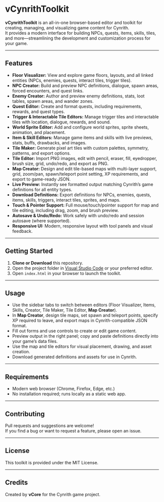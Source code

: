 # vCynrithToolkit

**vCynrithToolkit** is an all-in-one browser-based editor and toolkit for creating, managing, and visualizing game content for Cynrith.  
It provides a modern interface for building NPCs, quests, items, skills, tiles, and more—streamlining the development and customization process for your game.

---

## Features

- **Floor Visualizer:** View and explore game floors, layouts, and all linked entities (NPCs, enemies, quests, interact tiles, trigger tiles).
- **NPC Creator:** Build and preview NPC definitions, dialogue, spawn areas, forced encounters, and quest links.
- **Enemy Creator:** Author and preview enemy definitions, stats, loot tables, spawn areas, and wander zones.
- **Quest Editor:** Create and format quests, including requirements, rewards, and quest types.
- **Trigger & Interactable Tile Editors:** Manage trigger tiles and interactable tiles with location, dialogue, rewards, and sound.
- **World Sprite Editor:** Add and configure world sprites, sprite sheets, animation, and placement.
- **Item & Skill Editors:** Manage game items and skills with live previews, stats, buffs, drawbacks, and images.
- **Tile Maker:** Generate pixel art tiles with custom palettes, symmetry, patterns, and export options.
- **Tile Editor:** Import PNG images, edit with pencil, eraser, fill, eyedropper, brush size, grid, undo/redo, and export as PNG.
- **Map Creator:** Design and edit tile-based maps with multi-layer support, grid, zoom/pan, spawn/teleport point setting, XP requirements, and export to game-ready JSON.
- **Live Preview:** Instantly see formatted output matching Cynrith’s game definitions for all entity types.
- **Download Definitions:** Export definitions for NPCs, enemies, quests, items, skills, triggers, interact tiles, sprites, and maps.
- **Touch & Pointer Support:** Full mouse/touch/pointer support for map and tile editing, including drag, zoom, and brush preview.
- **Autosave & Undo/Redo:** Work safely with undo/redo and session autosave (where supported).
- **Responsive UI:** Modern, responsive layout with tool panels and visual feedback.

---

## Getting Started

1. **Clone or Download** this repository.
2. Open the project folder in [Visual Studio Code](https://code.visualstudio.com/) or your preferred editor.
3. Open `index.html` in your browser to launch the toolkit.

---

## Usage

- Use the sidebar tabs to switch between editors (Floor Visualizer, Items, Skills, Creator, Tile Maker, Tile Editor, **Map Creator**).
- In **Map Creator**, design tile maps, set spawn and teleport points, specify XP required to leave, and export maps in Cynrith-compatible JSON format.
- Fill out forms and use controls to create or edit game content.
- Preview output in the right panel; copy and paste definitions directly into your game’s data files.
- Use the map and tile editors for visual placement, drawing, and asset creation.
- Download generated definitions and assets for use in Cynrith.

---

## Requirements

- Modern web browser (Chrome, Firefox, Edge, etc.)
- No installation required; runs locally as a static web app.

---

## Contributing

Pull requests and suggestions are welcome!  
If you find a bug or want to request a feature, please open an issue.

---

## License

This toolkit is provided under the MIT License.

---

## Credits

Created by **vCore** for the Cynrith game project.